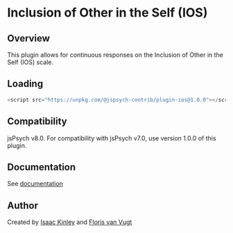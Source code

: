 # Inclusion of Other in the Self (IOS)

## Overview

This plugin allows for continuous responses on the Inclusion of Other in the Self (IOS) scale.

## Loading

```js
<script src="https://unpkg.com/@jspsych-contrib/plugin-ios@1.0.0"></script>
```

## Compatibility

jsPsych v8.0. For compatibility with jsPsych v7.0, use version 1.0.0 of this plugin.

## Documentation

See [documentation](docs/jspsych-ios.md)

## Author

Created by [Isaac Kinley](https://github.com/kinleyid) and [Floris van Vugt](https://scholar.google.com/citations?user=DN2z-twAAAAJ)
